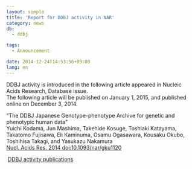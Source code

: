 ```yaml
---
layout: simple
title: 'Report for DDBJ activity in NAR'
category: news
db:
  - ddbj

tags:
  - Announcement

date: 2014-12-24T14:53:56+09:00
lang: en
---
```


<p>DDBJ activity is introduced in the following article appeared in Nucleic Acids Research, Database issue.<br>The following article will be published on January 1, 2015, and published online on December 3, 2014.</p>

<p><span class="font-bold">"The DDBJ Japanese Genotype-phenotype Archive for genetic and phenotypic human data"</span><br>Yuichi Kodama, Jun Mashima, Takehide Kosuge, Toshiaki Katayama, Takatomo Fujisawa, Eli Kaminuma, Osamu Ogasawara, Kousaku Okubo, Toshihisa Takagi, and Yasukazu Nakamura<br><a href="http://nar.oxfordjournals.org/content/early/2014/12/03/nar.gku1120.abstract" target="_new">Nucl. Acids Res. 2014 doi:10.1093/nar/gku1120</a></p>

<p><span class="icon_square"> <a href="/ddbjnew/publist/pubstaff-e.html">DDBJ activity publications</a></span></p>
